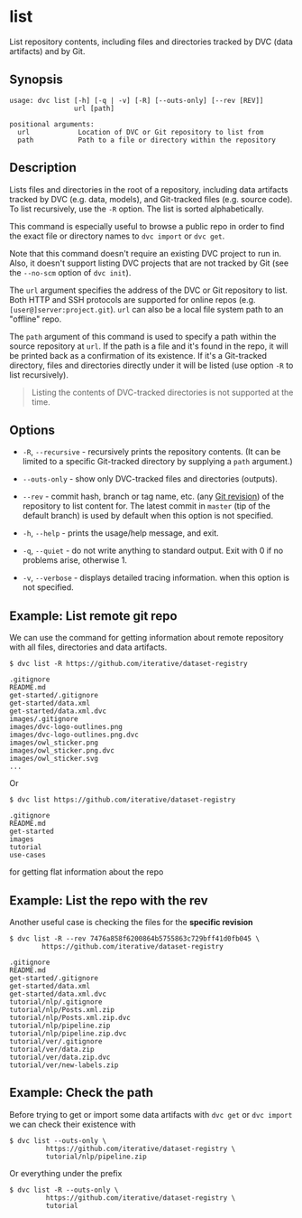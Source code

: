# list

List repository contents, including files and directories tracked by DVC
(<abbr>data artifacts</abbr>) and by Git.

## Synopsis

```usage
usage: dvc list [-h] [-q | -v] [-R] [--outs-only] [--rev [REV]]
                url [path]

positional arguments:
  url            Location of DVC or Git repository to list from
  path           Path to a file or directory within the repository
```

## Description

Lists files and directories in the root of a <abbr>repository</abbr>, including
<abbr>data artifacts</abbr> tracked by DVC (e.g. data, models), and Git-tracked
files (e.g. source code). To list recursively, use the `-R` option. The list is
sorted alphabetically.

This command is especially useful to browse a public repo in order to find the
exact file or directory names to `dvc import` or `dvc get`.

Note that this command doesn't require an existing DVC project to run in. Also,
it doesn't support listing <abbr>DVC projects</abbr> that are not tracked by Git
(see the `--no-scm` option of `dvc init`).

The `url` argument specifies the address of the DVC or Git repository to list.
Both HTTP and SSH protocols are supported for online repos (e.g.
`[user@]server:project.git`). `url` can also be a local file system path to an
"offline" repo.

The `path` argument of this command is used to specify a path within the source
repository at `url`. If the path is a file and it's found in the repo, it will
be printed back as a confirmation of its existence. If it's a Git-tracked
directory, files and directories directly under it will be listed (use option
`-R` to list recursively).

> Listing the contents of DVC-tracked directories is not supported at the time.

## Options

- `-R`, `--recursive` - recursively prints the repository contents. (It can be
  limited to a specific Git-tracked directory by supplying a `path` argument.)

- `--outs-only` - show only DVC-tracked files and directories
  (<abbr>outputs</abbr>).

- `--rev` - commit hash, branch or tag name, etc. (any
  [Git revision](https://git-scm.com/docs/revisions)) of the repository to list
  content for. The latest commit in `master` (tip of the default branch) is used
  by default when this option is not specified.

- `-h`, `--help` - prints the usage/help message, and exit.

- `-q`, `--quiet` - do not write anything to standard output. Exit with 0 if no
  problems arise, otherwise 1.

- `-v`, `--verbose` - displays detailed tracing information. when this option is
  not specified.

## Example: List remote git repo

We can use the command for getting information about remote repository with all
files, directories and <abbr>data artifacts</abbr>.

```dvc
$ dvc list -R https://github.com/iterative/dataset-registry

.gitignore
README.md
get-started/.gitignore
get-started/data.xml
get-started/data.xml.dvc
images/.gitignore
images/dvc-logo-outlines.png
images/dvc-logo-outlines.png.dvc
images/owl_sticker.png
images/owl_sticker.png.dvc
images/owl_sticker.svg
...
```

Or

```dvc
$ dvc list https://github.com/iterative/dataset-registry

.gitignore
README.md
get-started
images
tutorial
use-cases
```

for getting flat information about the repo

## Example: List the repo with the rev

Another useful case is checking the files for the **specific revision**

```dvc
$ dvc list -R --rev 7476a858f6200864b5755863c729bff41d0fb045 \
        https://github.com/iterative/dataset-registry

.gitignore
README.md
get-started/.gitignore
get-started/data.xml
get-started/data.xml.dvc
tutorial/nlp/.gitignore
tutorial/nlp/Posts.xml.zip
tutorial/nlp/Posts.xml.zip.dvc
tutorial/nlp/pipeline.zip
tutorial/nlp/pipeline.zip.dvc
tutorial/ver/.gitignore
tutorial/ver/data.zip
tutorial/ver/data.zip.dvc
tutorial/ver/new-labels.zip
```

## Example: Check the path

Before trying to get or import some <abbr>data artifacts</abbr> with `dvc get`
or `dvc import` we can check their existence with

```dvc
$ dvc list --outs-only \
         https://github.com/iterative/dataset-registry \
         tutorial/nlp/pipeline.zip
```

Or everything under the prefix

```dvc
$ dvc list -R --outs-only \
         https://github.com/iterative/dataset-registry \
         tutorial
```
